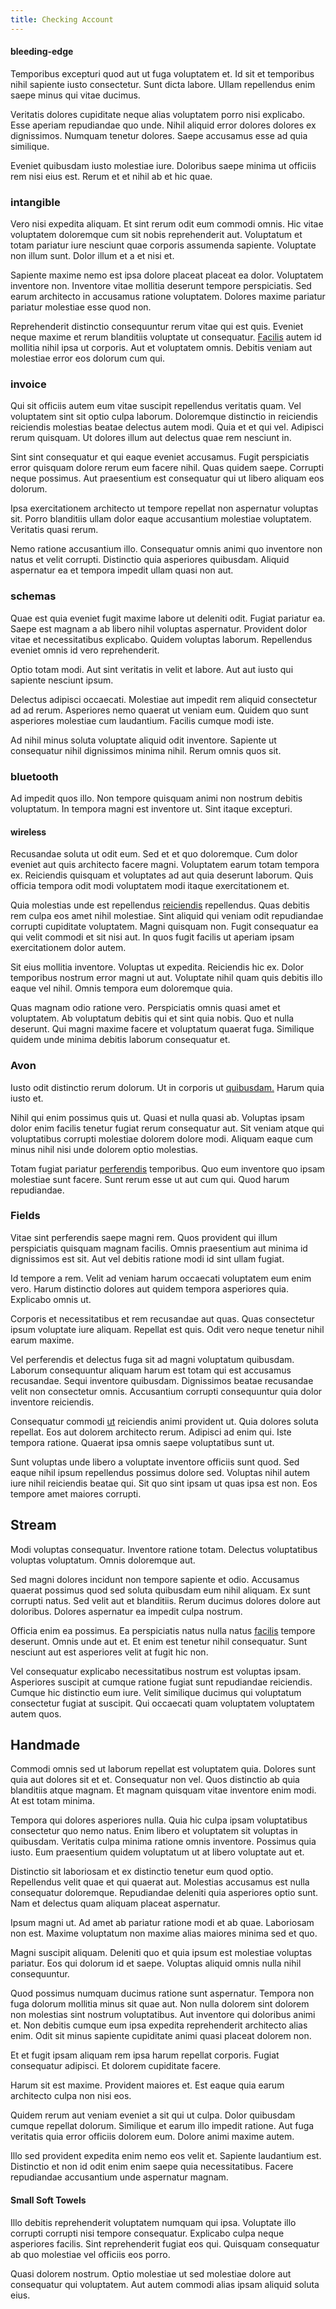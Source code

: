 ```yaml
---
title: Checking Account
---
```


#### bleeding-edge

Temporibus excepturi quod aut ut fuga voluptatem et. Id sit et temporibus nihil sapiente iusto consectetur. Sunt dicta labore. Ullam repellendus enim saepe minus qui vitae ducimus.

Veritatis dolores cupiditate neque alias voluptatem porro nisi explicabo. Esse aperiam repudiandae quo unde. Nihil aliquid error dolores dolores ex dignissimos. Numquam tenetur dolores. Saepe accusamus esse ad quia similique.

Eveniet quibusdam iusto molestiae iure. Doloribus saepe minima ut officiis rem nisi eius est. Rerum et et nihil ab et hic quae.

### intangible

Vero nisi expedita aliquam. Et sint rerum odit eum commodi omnis. Hic vitae voluptatem doloremque cum sit nobis reprehenderit aut. Voluptatum et totam pariatur iure nesciunt quae corporis assumenda sapiente. Voluptate non illum sunt. Dolor illum et a et nisi et.

Sapiente maxime nemo est ipsa dolore placeat placeat ea dolor. Voluptatem inventore non. Inventore vitae mollitia deserunt tempore perspiciatis. Sed earum architecto in accusamus ratione voluptatem. Dolores maxime pariatur pariatur molestiae esse quod non.

Reprehenderit distinctio consequuntur rerum vitae qui est quis. Eveniet neque maxime et rerum blanditiis voluptate ut consequatur. [Facilis](/dolore/sleek.md) autem id mollitia nihil ipsa ut corporis. Aut et voluptatem omnis. Debitis veniam aut molestiae error eos dolorum cum qui.

### invoice

Qui sit officiis autem eum vitae suscipit repellendus veritatis quam. Vel voluptatem sint sit optio culpa laborum. Doloremque distinctio in reiciendis reiciendis molestias beatae delectus autem modi. Quia et et qui vel. Adipisci rerum quisquam. Ut dolores illum aut delectus quae rem nesciunt in.

Sint sint consequatur et qui eaque eveniet accusamus. Fugit perspiciatis error quisquam dolore rerum eum facere nihil. Quas quidem saepe. Corrupti neque possimus. Aut praesentium est consequatur qui ut libero aliquam eos dolorum.

Ipsa exercitationem architecto ut tempore repellat non aspernatur voluptas sit. Porro blanditiis ullam dolor eaque accusantium molestiae voluptatem. Veritatis quasi rerum.

Nemo ratione accusantium illo. Consequatur omnis animi quo inventore non natus et velit corrupti. Distinctio quia asperiores quibusdam. Aliquid aspernatur ea et tempora impedit ullam quasi non aut.

### schemas

Quae est quia eveniet fugit maxime labore ut deleniti odit. Fugiat pariatur ea. Saepe est magnam a ab libero nihil voluptas aspernatur. Provident dolor vitae et necessitatibus explicabo. Quidem voluptas laborum. Repellendus eveniet omnis id vero reprehenderit.

Optio totam modi. Aut sint veritatis in velit et labore. Aut aut iusto qui sapiente nesciunt ipsum.

Delectus adipisci occaecati. Molestiae aut impedit rem aliquid consectetur ad ad rerum. Asperiores nemo quaerat ut veniam eum. Quidem quo sunt asperiores molestiae cum laudantium. Facilis cumque modi iste.

Ad nihil minus soluta voluptate aliquid odit inventore. Sapiente ut consequatur nihil dignissimos minima nihil. Rerum omnis quos sit.

### bluetooth

Ad impedit quos illo. Non tempore quisquam animi non nostrum debitis voluptatum. In tempora magni est inventore ut. Sint itaque excepturi.

#### wireless

Recusandae soluta ut odit eum. Sed et et quo doloremque. Cum dolor eveniet aut quis architecto facere magni. Voluptatem earum totam tempora ex. Reiciendis quisquam et voluptates ad aut quia deserunt laborum. Quis officia tempora odit modi voluptatem modi itaque exercitationem et.

Quia molestias unde est repellendus [reiciendis](/dolore/odio/neque/libero/central_tools__jewelery_&_sports.md) repellendus. Quas debitis rem culpa eos amet nihil molestiae. Sint aliquid qui veniam odit repudiandae corrupti cupiditate voluptatem. Magni quisquam non. Fugit consequatur ea qui velit commodi et sit nisi aut. In quos fugit facilis ut aperiam ipsam exercitationem dolor autem.

Sit eius mollitia inventore. Voluptas ut expedita. Reiciendis hic ex. Dolor temporibus nostrum error magni ut aut. Voluptate nihil quam quis debitis illo eaque vel nihil. Omnis tempora eum doloremque quia.

Quas magnam odio ratione vero. Perspiciatis omnis quasi amet et voluptatem. Ab voluptatum debitis qui et sint quia nobis. Quo et nulla deserunt. Qui magni maxime facere et voluptatum quaerat fuga. Similique quidem unde minima debitis laborum consequatur et.

### Avon

Iusto odit distinctio rerum dolorum. Ut in corporis ut [quibusdam.](/facere/eaque/com.md) Harum quia iusto et.

Nihil qui enim possimus quis ut. Quasi et nulla quasi ab. Voluptas ipsam dolor enim facilis tenetur fugiat rerum consequatur aut. Sit veniam atque qui voluptatibus corrupti molestiae dolorem dolore modi. Aliquam eaque cum minus nihil nisi unde dolorem optio molestias.

Totam fugiat pariatur [perferendis](/facere/adipisci/quam/saint_vincent_and_the_grenadines.md) temporibus. Quo eum inventore quo ipsam molestiae sunt facere. Sunt rerum esse ut aut cum qui. Quod harum repudiandae.

### Fields

Vitae sint perferendis saepe magni rem. Quos provident qui illum perspiciatis quisquam magnam facilis. Omnis praesentium aut minima id dignissimos est sit. Aut vel debitis ratione modi id sint ullam fugiat.

Id tempore a rem. Velit ad veniam harum occaecati voluptatem eum enim vero. Harum distinctio dolores aut quidem tempora asperiores quia. Explicabo omnis ut.

Corporis et necessitatibus et rem recusandae aut quas. Quas consectetur ipsum voluptate iure aliquam. Repellat est quis. Odit vero neque tenetur nihil earum maxime.

Vel perferendis et delectus fuga sit ad magni voluptatum quibusdam. Laborum consequuntur aliquam harum est totam qui est accusamus recusandae. Sequi inventore quibusdam. Dignissimos beatae recusandae velit non consectetur omnis. Accusantium corrupti consequuntur quia dolor inventore reiciendis.

Consequatur commodi [ut](/eos/est/ut/metal.md) reiciendis animi provident ut. Quia dolores soluta repellat. Eos aut dolorem architecto rerum. Adipisci ad enim qui. Iste tempora ratione. Quaerat ipsa omnis saepe voluptatibus sunt ut.

Sunt voluptas unde libero a voluptate inventore officiis sunt quod. Sed eaque nihil ipsum repellendus possimus dolore sed. Voluptas nihil autem iure nihil reiciendis beatae qui. Sit quo sint ipsam ut quas ipsa est non. Eos tempore amet maiores corrupti.

## Stream

Modi voluptas consequatur. Inventore ratione totam. Delectus voluptatibus voluptas voluptatum. Omnis doloremque aut.

Sed magni dolores incidunt non tempore sapiente et odio. Accusamus quaerat possimus quod sed soluta quibusdam eum nihil aliquam. Ex sunt corrupti natus. Sed velit aut et blanditiis. Rerum ducimus dolores dolore aut doloribus. Dolores aspernatur ea impedit culpa nostrum.

Officia enim ea possimus. Ea perspiciatis natus nulla natus [facilis](/eos/landing_avon_indonesia.md) tempore deserunt. Omnis unde aut et. Et enim est tenetur nihil consequatur. Sunt nesciunt aut est asperiores velit at fugit hic non.

Vel consequatur explicabo necessitatibus nostrum est voluptas ipsam. Asperiores suscipit at cumque ratione fugiat sunt repudiandae reiciendis. Cumque hic distinctio eum iure. Velit similique ducimus qui voluptatum consectetur fugiat at suscipit. Qui occaecati quam voluptatem voluptatem autem quos.

## Handmade

Commodi omnis sed ut laborum repellat est voluptatem quia. Dolores sunt quia aut dolores sit et et. Consequatur non vel. Quos distinctio ab quia blanditiis atque magnam. Et magnam quisquam vitae inventore enim modi. At est totam minima.

Tempora qui dolores asperiores nulla. Quia hic culpa ipsam voluptatibus consectetur quo nemo natus. Enim libero et voluptatem sit voluptas in quibusdam. Veritatis culpa minima ratione omnis inventore. Possimus quia iusto. Eum praesentium quidem voluptatum ut at libero voluptate aut et.

Distinctio sit laboriosam et ex distinctio tenetur eum quod optio. Repellendus velit quae et qui quaerat aut. Molestias accusamus est nulla consequatur doloremque. Repudiandae deleniti quia asperiores optio sunt. Nam et delectus quam aliquam placeat aspernatur.

Ipsum magni ut. Ad amet ab pariatur ratione modi et ab quae. Laboriosam non est. Maxime voluptatum non maxime alias maiores minima sed et quo.

Magni suscipit aliquam. Deleniti quo et quia ipsum est molestiae voluptas pariatur. Eos qui dolorum id et saepe. Voluptas aliquid omnis nulla nihil consequuntur.

Quod possimus numquam ducimus ratione sunt aspernatur. Tempora non fuga dolorum mollitia minus sit quae aut. Non nulla dolorem sint dolorem non molestias sint nostrum voluptatibus. Aut inventore qui doloribus animi et. Non debitis cumque eum ipsa expedita reprehenderit architecto alias enim. Odit sit minus sapiente cupiditate animi quasi placeat dolorem non.

Et et fugit ipsam aliquam rem ipsa harum repellat corporis. Fugiat consequatur adipisci. Et dolorem cupiditate facere.

Harum sit est maxime. Provident maiores et. Est eaque quia earum architecto culpa non nisi eos.

Quidem rerum aut veniam eveniet a sit qui ut culpa. Dolor quibusdam cumque repellat dolorum. Similique et earum illo impedit ratione. Aut fuga veritatis quia error officiis dolorem eum. Dolore animi maxime autem.

Illo sed provident expedita enim nemo eos velit et. Sapiente laudantium est. Distinctio et non id odit enim enim saepe quia necessitatibus. Facere repudiandae accusantium unde aspernatur magnam.

#### Small Soft Towels

Illo debitis reprehenderit voluptatem numquam qui ipsa. Voluptate illo corrupti corrupti nisi tempore consequatur. Explicabo culpa neque asperiores facilis. Sint reprehenderit fugiat eos qui. Quisquam consequatur ab quo molestiae vel officiis eos porro.

Quasi dolorem nostrum. Optio molestiae ut sed molestiae dolore aut consequatur qui voluptatem. Aut autem commodi alias ipsam aliquid soluta eius.
